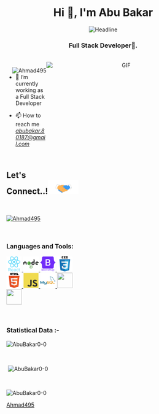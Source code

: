 <h1 align="center">Hi 👋, I'm Abu Bakar</h1>
 <div align=center>
        <img src="https://readme-typing-svg.herokuapp.com?color=%236FDA44&size=32&center=true&vCenter=true&width=600&height=50&lines=Computer+Science+Graduate;MERN-STACK+Engineer;Problem+Solver;Web+Developer;Open-Source+Enthusiast" alt="Headline" />
    </div>
<h3 align="center">Full Stack Developer🌟.</h3>



<br>
<a target="_blank" align="center">
  <img align="right" top="500" height="300" width="400" alt="GIF" src="https://media.giphy.com/media/SWoSkN6DxTszqIKEqv/giphy.gif">
</a>
<p><img align="right" src="https://github.com/Ahmad495/Ahmad495/blob/main/animation_500_kxa883sd.gif" alt="Ahmad495" /></p>

- 🌱 I’m currently working as a Full Stack Developer

- 📫 How to reach me *abubakar.80187@gmail.com*
<br>


## <b> Let's Connect..!</b><img src="https://github.com/0xAbdulKhalid/0xAbdulKhalid/raw/main/assets/mdImages/handshake.gif" width ="80">
<br>
<p align="left">
  <a href="https://linkedin.com/in/abu-bakar00" target="blank"><img align="center"
      src="https://raw.githubusercontent.com/rahuldkjain/github-profile-readme-generator/master/src/images/icons/Social/linked-in-alt.svg"
      alt="Ahmad495" height="30" width="40" /></a>
</p>

<br>

<h3 align="left">Languages and Tools:</h3>
<p align="left">
<a href="https://reactjs.org/" target="_blank" rel="noreferrer"> <img
      src="https://raw.githubusercontent.com/devicons/devicon/master/icons/react/react-original-wordmark.svg"
      alt="react" width="40" height="40" /> </a>
      <a href="https://nodejs.org" target="_blank" rel="noreferrer"> <img
      src="https://raw.githubusercontent.com/devicons/devicon/master/icons/nodejs/nodejs-original-wordmark.svg"
      alt="nodejs" width="40" height="40" /> </a>
<a href="https://getbootstrap.com" target="_blank" rel="noreferrer">
    <img src="https://raw.githubusercontent.com/devicons/devicon/master/icons/bootstrap/bootstrap-plain-wordmark.svg"
      alt="bootstrap" width="40" height="40" /> </a> <a href="https://www.w3schools.com/css/" target="_blank"
    rel="noreferrer"> <img
      src="https://raw.githubusercontent.com/devicons/devicon/master/icons/css3/css3-original-wordmark.svg" alt="css3"
      width="40" height="40" /> </a> <a href="https://www.w3.org/html/" target="_blank" rel="noreferrer"><br/> <img
      src="https://raw.githubusercontent.com/devicons/devicon/master/icons/html5/html5-original-wordmark.svg"
      alt="html5" width="40" height="40" /> </a> <a href="https://developer.mozilla.org/en-US/docs/Web/JavaScript" target="_blank"
    rel="noreferrer"> <img
      src="https://raw.githubusercontent.com/devicons/devicon/master/icons/javascript/javascript-original.svg"
      alt="javascript" width="40" height="40" /> </a>  <a href="https://www.mysql.com/" target="_blank" rel="noreferrer"> <img
      src="https://raw.githubusercontent.com/devicons/devicon/master/icons/mysql/mysql-original-wordmark.svg"
      alt="mysql" width="40" height="40" /> </a> </a>   </a> <a href="https://www.python.org" target="_blank" rel="noreferrer">
      <img src="https://cdn.jsdelivr.net/gh/devicons/devicon/icons/mongodb/mongodb-plain-wordmark.svg"  width="40" height="40"/><br/>
    <img src="https://cdn.jsdelivr.net/gh/devicons/devicon/icons/amazonwebservices/amazonwebservices-plain-wordmark.svg"  width="40" height="40"/>
</a> </p>

<br>

<h3>Statistical Data :-</h3>
<p><img align="center"
    src="https://github-readme-stats.vercel.app/api/top-langs?username=Abubakar0-0&show_icons=true&locale=en&bg_color=0d1117&text_color=ffffff&layout=compact"
    alt="AbuBakar0-0" 
    bg_color=#808080/></p>

<br>

<p>&nbsp;<img align="center" src="https://github-readme-stats.vercel.app/api?username=Ahmad495&show_icons=true&locale=en&bg_color=0d1117&text_color=ffffff&repo=convoychat"
    alt="AbuBakar0-0" /></p>

<br>

<p><img align="center" src="https://github-readme-streak-stats.herokuapp.com/?user=Ahmad495&theme=dark&background=0d1117&date_format=M%20j%5B%2C%20Y%5D" alt="AbuBakar0-0" /></p>
      

[Ahmad495](https://github.com/Ahmad495)
